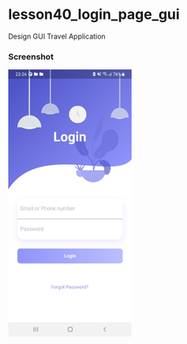 # lesson40_login_page_gui
Design GUI Travel Application

### Screenshot
[<img src="assets/screenshot/img_login_animations.jpg" width="250">](assets/screenshot/img_login_animations.jpg)